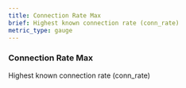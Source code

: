 ```yaml
---
title: Connection Rate Max
brief: Highest known connection rate (conn_rate)
metric_type: gauge
---
```

### Connection Rate Max

Highest known connection rate (conn_rate)